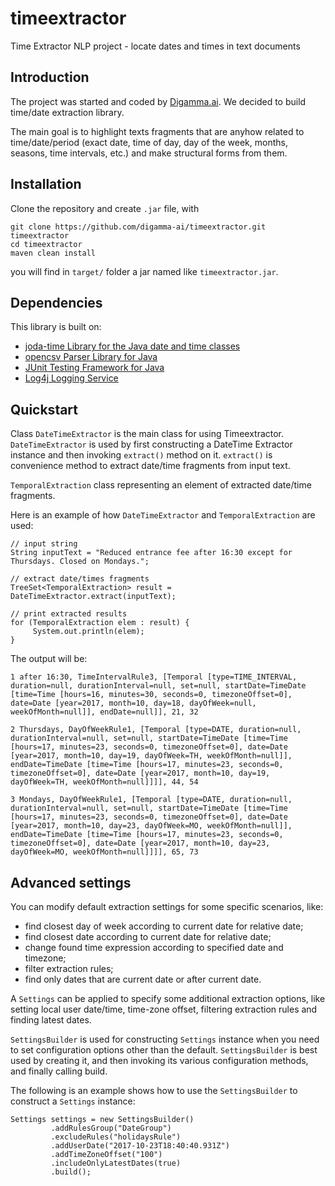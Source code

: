 # timeextractor
Time Extractor NLP project - locate dates and times in text documents

## Introduction
The project was started and coded by [Digamma.ai](http://digamma.ai/). We decided to build time/date extraction library. 

The main goal is to highlight texts fragments that are anyhow related to time/date/period (exact date, time of day, day of the week, months, seasons, time intervals, etc.) and make structural forms from them.  

## Installation
Clone the repository and create `.jar` file, with
```
git clone https://github.com/digamma-ai/timeextractor.git timeextractor
cd timeextractor
maven clean install
```
you will find in `target/` folder a jar named like `timeextractor.jar`.
## Dependencies
This library is built on:
* [joda-time Library for the Java date and time classes](https://github.com/JodaOrg/joda-time)
* [opencsv Parser Library for Java](http://opencsv.sourceforge.net/)
* [JUnit Testing Framework for Java](http://junit.org/junit5/)
* [Log4j Logging Service](https://logging.apache.org/log4j/2.x/)

## Quickstart
Class `DateTimeExtractor` is the main class for using Timeextractor. `DateTimeExtractor` is used by first constructing a DateTime Extractor instance and then invoking `extract()` method on it. `extract()` is convenience method to extract date/time fragments from input text.

`TemporalExtraction` class representing an element of extracted date/time fragments.  

Here is an example of how `DateTimeExtractor` and `TemporalExtraction` are used:
```
// input string
String inputText = "Reduced entrance fee after 16:30 except for Thursdays. Closed on Mondays.";
        
// extract date/times fragments
TreeSet<TemporalExtraction> result = DateTimeExtractor.extract(inputText);

// print extracted results
for (TemporalExtraction elem : result) {
     System.out.println(elem);
}
```

The output will be:
```
1 after 16:30, TimeIntervalRule3, [Temporal [type=TIME_INTERVAL, duration=null, durationInterval=null, set=null, startDate=TimeDate [time=Time [hours=16, minutes=30, seconds=0, timezoneOffset=0], date=Date [year=2017, month=10, day=18, dayOfWeek=null, weekOfMonth=null]], endDate=null]], 21, 32

2 Thursdays, DayOfWeekRule1, [Temporal [type=DATE, duration=null, durationInterval=null, set=null, startDate=TimeDate [time=Time [hours=17, minutes=23, seconds=0, timezoneOffset=0], date=Date [year=2017, month=10, day=19, dayOfWeek=TH, weekOfMonth=null]], endDate=TimeDate [time=Time [hours=17, minutes=23, seconds=0, timezoneOffset=0], date=Date [year=2017, month=10, day=19, dayOfWeek=TH, weekOfMonth=null]]]], 44, 54

3 Mondays, DayOfWeekRule1, [Temporal [type=DATE, duration=null, durationInterval=null, set=null, startDate=TimeDate [time=Time [hours=17, minutes=23, seconds=0, timezoneOffset=0], date=Date [year=2017, month=10, day=23, dayOfWeek=MO, weekOfMonth=null]], endDate=TimeDate [time=Time [hours=17, minutes=23, seconds=0, timezoneOffset=0], date=Date [year=2017, month=10, day=23, dayOfWeek=MO, weekOfMonth=null]]]], 65, 73
```
## Advanced settings
You can modify default extraction settings for some specific scenarios, like:
* find closest day of week according to current date for relative date;
* find closest date according to current date for relative date;
* change found time expression according to specified date and timezone;
* filter extraction rules;
* find only dates that are current date or after current date.

A `Settings` can be applied to specify some additional extraction options, like setting local user date/time, time-zone offset, filtering extraction rules and finding latest dates.

`SettingsBuilder` is used for constructing `Settings` instance when you need to set configuration options other than the default. `SettingsBuilder` is best used by creating it, and then invoking its various configuration methods, and finally calling build.

The following is an example shows how to use the `SettingsBuilder` to construct a `Settings` instance:
```
Settings settings = new SettingsBuilder()
         .addRulesGroup("DateGroup")
         .excludeRules("holidaysRule")
         .addUserDate("2017-10-23T18:40:40.931Z")
         .addTimeZoneOffset("100")
         .includeOnlyLatestDates(true)
         .build();

```
